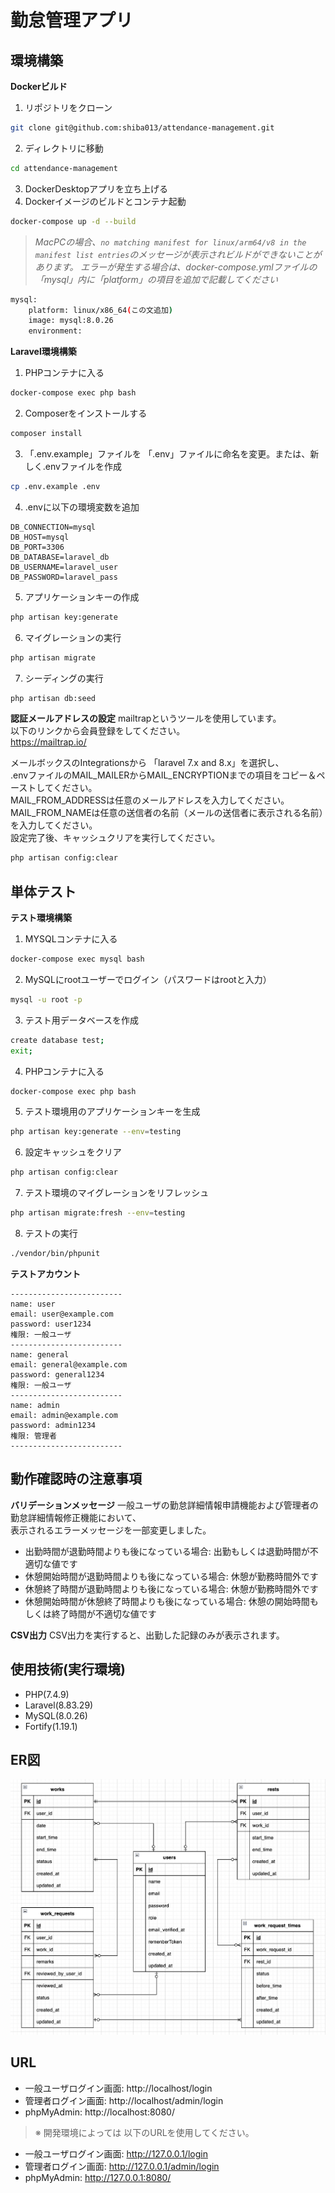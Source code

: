 # 勤怠管理アプリ

## 環境構築
**Dockerビルド**
1. リポジトリをクローン
``` bash
git clone git@github.com:shiba013/attendance-management.git
```
2. ディレクトリに移動
``` bash
cd attendance-management
```
3. DockerDesktopアプリを立ち上げる
4. Dockerイメージのビルドとコンテナ起動
``` bash
docker-compose up -d --build
```

> *MacPCの場合、`no matching manifest for linux/arm64/v8 in the manifest list entries`のメッセージが表示されビルドができないことがあります。
エラーが発生する場合は、docker-compose.ymlファイルの「mysql」内に「platform」の項目を追加で記載してください*
``` bash
mysql:
    platform: linux/x86_64(この文追加)
    image: mysql:8.0.26
    environment:
```

**Laravel環境構築**
1. PHPコンテナに入る
``` bash
docker-compose exec php bash
```
2. Composerをインストールする
``` bash
composer install
```
3. 「.env.example」ファイルを 「.env」ファイルに命名を変更。または、新しく.envファイルを作成
``` bash
cp .env.example .env
```
4. .envに以下の環境変数を追加
``` text
DB_CONNECTION=mysql
DB_HOST=mysql
DB_PORT=3306
DB_DATABASE=laravel_db
DB_USERNAME=laravel_user
DB_PASSWORD=laravel_pass
```
5. アプリケーションキーの作成
``` bash
php artisan key:generate
```
6. マイグレーションの実行
``` bash
php artisan migrate
```
7. シーディングの実行
``` bash
php artisan db:seed
```

**認証メールアドレスの設定**
mailtrapというツールを使用しています。<br>
以下のリンクから会員登録をしてください。<br>
https://mailtrap.io/

メールボックスのIntegrationsから 「laravel 7.x and 8.x」を選択し、<br>
.envファイルのMAIL_MAILERからMAIL_ENCRYPTIONまでの項目をコピー＆ペーストしてください。<br>
MAIL_FROM_ADDRESSは任意のメールアドレスを入力してください。<br>
MAIL_FROM_NAMEは任意の送信者の名前（メールの送信者に表示される名前）を入力してください。<br>
設定完了後、キャッシュクリアを実行してください。<br>
``` bash
php artisan config:clear
```

## 単体テスト
**テスト環境構築**
1. MYSQLコンテナに入る
``` bash
docker-compose exec mysql bash
```
2. MySQLにrootユーザーでログイン（パスワードはrootと入力）
``` bash
mysql -u root -p
```
3. テスト用データベースを作成
``` bash
create database test;
exit;
```
4. PHPコンテナに入る
``` bash
docker-compose exec php bash
```
5. テスト環境用のアプリケーションキーを生成
``` bash
php artisan key:generate --env=testing
```
6. 設定キャッシュをクリア
``` bash
php artisan config:clear
```
7. テスト環境のマイグレーションをリフレッシュ
``` bash
php artisan migrate:fresh --env=testing
```
8. テストの実行
``` bash
./vendor/bin/phpunit
```

**テストアカウント**
``` text
-------------------------
name: user
email: user@example.com
password: user1234
権限: 一般ユーザ
-------------------------
name: general
email: general@example.com
password: general1234
権限: 一般ユーザ
-------------------------
name: admin
email: admin@example.com
password: admin1234
権限: 管理者
-------------------------
```

## 動作確認時の注意事項
**バリデーションメッセージ**
一般ユーザの勤怠詳細情報申請機能および管理者の勤怠詳細情報修正機能において、<br>
表示されるエラーメッセージを一部変更しました。<br>
- 出勤時間が退勤時間よりも後になっている場合: 出勤もしくは退勤時間が不適切な値です
- 休憩開始時間が退勤時間よりも後になっている場合: 休憩が勤務時間外です
- 休憩終了時間が退勤時間よりも後になっている場合: 休憩が勤務時間外です
- 休憩開始時間が休憩終了時間よりも後になっている場合: 休憩の開始時間もしくは終了時間が不適切な値です

**CSV出力**
CSV出力を実行すると、出勤した記録のみが表示されます。

## 使用技術(実行環境)
- PHP(7.4.9)
- Laravel(8.83.29)
- MySQL(8.0.26)
- Fortify(1.19.1)

## ER図
![alt](er.png)

## URL
- 一般ユーザログイン画面: http://localhost/login
- 管理者ログイン画面: http://localhost/admin/login
- phpMyAdmin: http://localhost:8080/

> ※ 開発環境によっては 以下のURLを使用してください。
- 一般ユーザログイン画面: http://127.0.0.1/login
- 管理者ログイン画面: http://127.0.0.1/admin/login
- phpMyAdmin: http://127.0.0.1:8080/